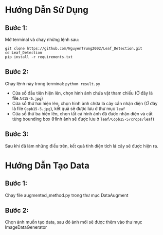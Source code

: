 <!DOCTYPE html>
<html lang="en">
<head>
<meta charset="UTF-8">
<meta name="viewport" content="width=device-width, initial-scale=1.0">
</head>
<body>
<div class="container">
    <h1>Hướng Dẫn Sử Dụng</h1>
    <h2>Bước 1:</h2>
    <p>Mở terminal và chạy những lệnh sau:</p>
    <code>git clone https://github.com/NguyenTrung2002/Leaf_Detection.git</code><br>
    <code>cd Leaf_Detection</code><br>
    <code>pip install -r requirements.txt</code>
    <h2>Bước 2:</h2>
    <p>Chạy lệnh này trong terminal: <code>python result.py</code></p>
    <ul>
        <li>Cửa sổ đầu tiên hiện lên, chọn hình ảnh chứa vật tham chiếu (Ở đây là file <code>A415-5.jpg</code>)</li>
        <li>Cửa sổ thứ hai hiện lên, chọn hình ảnh chứa lá cây cần nhận diện (Ở đây là file <code>Copb15-5.jpg</code>), kết quả sẽ được lưu ở thư mục <code>leaf</code></li>
        <li>Cửa sổ thứ ba hiện lên, chọn tất cả hình ảnh đã được nhận diện và cắt từng bounding box (Hình ảnh sẽ được lưu ở <code>leaf/Copb15-5/crops/leaf</code>)</li>
    </ul>
    <h2>Bước 3:</h2>
    <p>Sau khi đã làm những điều trên, kết quả tính diện tích lá cây sẽ được hiện ra.</p>
</div>
<div class="container">
<h1>Hướng Dẫn Tạo Data</h1>
<h2>Bước 1:</h2>
<p>Chạy file augmented_method.py trong thư mục DataAugment</p>
    <h2>Bước 2:</h2>
    <p>Chọn ảnh muốn tạo data, sau đó ảnh mới sẽ được thêm vào thư mục ImageDataGenerator</p>
</div>
</body>
</html>
